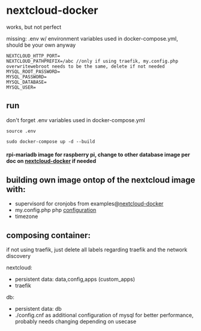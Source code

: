 # nextcloud-docker
works, but not perfect

missing: .env w/ environment variables used in docker-compose.yml, should be your own anyway
```
NEXTCLOUD_HTTP_PORT=
NEXTCLOUD_PATHPREFIX=/abc //only if using traefik, my.config.php overwritewebroot needs to be the same, delete if not needed
MYSQL_ROOT_PASSWORD=
MYSQL_PASSWORD=
MYSQL_DATABASE=
MYSQL_USER=
```

## run
don't forget .env variables used in docker-compose.yml

`source .env`

`sudo docker-compose up -d --build`

#### rpi-mariadb image for raspberry pi, change to other database image per doc on [nextcloud-docker](https://github.com/nextcloud/docker) if needed


## building own image ontop of the nextcloud image with:
  - supervisord for cronjobs from examples@[nextcloud-docker](https://github.com/nextcloud/docker)
  - my.config.php php [configuration](https://docs.nextcloud.com/server/13/admin_manual/configuration_server/config_sample_php_parameters.html?highlight=config)
  - timezone
  

## composing container:
if not using traefik, just delete all labels regarding traefik and the network discovery

nextcloud:
  - persistent data: data,config,apps (custom_apps)
  - traefik

db:
  - persistent data: db
  - ./config.cnf as additional configuration of mysql for better performance, probably needs changing depending on usecase
